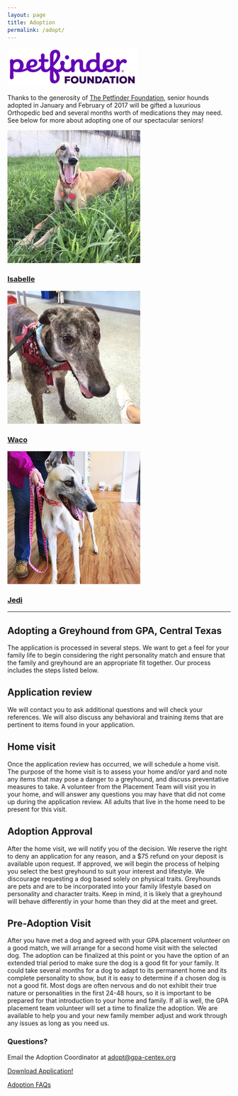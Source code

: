 ```yaml
---
layout: page
title: Adoption
permalink: /adopt/
---
```


<div class="text-center">
  <img src="/img/sponsors/PetFinderFoundation.png" alt="The Petfinder Foundation">
</div>
<p>
Thanks to the generosity of <a href="http://www.petfinderfoundation.com/">The Petfinder Foundation</a>,
senior hounds adopted in January and February of 2017 will be gifted a luxurious Orthopedic bed and several months worth of medications they may need.
See below for more about adopting one of our spectacular seniors!
</p>
<div class="row">
  <div class="col-sm-4 col-md-4">
    <a class="thumbnail" href="/greyhounds/isabelle/">
      <img src="/img/thm/Isabelle.JPG">
      <div class="caption">
        <h3>Isabelle</h3>
      </div>
    </a>
  </div>
  <div class="col-sm-4 col-md-4">
    <a class="thumbnail" href="/greyhounds/waco/">
      <img src="/img/thm/Waco.jpg">
      <div class="caption">
        <h3>Waco</h3>
      </div>
    </a>
  </div>
  <div class="col-sm-4 col-md-4">
    <a class="thumbnail" href="/greyhounds/jedi/">
      <img src="/img/thm/jedi.jpg">
      <div class="caption">
        <h3>Jedi</h3>
      </div>
    </a>
  </div>
</div>

<hr>

Adopting a Greyhound from GPA, Central Texas
--------------------------------------------

The application is processed in several steps. We want to get a feel for your family life to begin considering the right
personality match and ensure that the family and greyhound are an appropriate fit together. Our process includes the steps listed below.

Application review
------------------

We will contact you to ask additional questions and will check your references. We will also discuss any behavioral and
training items that are pertinent to items found in your application.

Home visit
----------

Once the application review has occurred, we will schedule a home visit. The purpose of the home visit is to assess your
home and/or yard and note any items that may pose a danger to a greyhound, and discuss preventative measures to take. A
volunteer from the Placement Team will visit you in your home, and will answer any questions you may have that did not
come up during the application review. All adults that live in the home need to be present for this visit.

Adoption Approval
------------------------

After the home visit, we will notify you of the decision. We reserve the right to deny an application for any reason,
and a $75 refund on your deposit is available upon request. If approved, we will begin the process of helping you select
the best greyhound to suit your interest and lifestyle. We discourage requesting a dog based solely on physical traits.
Greyhounds are pets and are to be incorporated into your family lifestyle based on personality and character traits.
Keep in mind, it is likely that a greyhound will behave differently in your home than they did at the meet and greet.

Pre-Adoption Visit
------------------

After you have met a dog and agreed with your GPA placement volunteer on a good match, we will arrange for a second home
visit with the selected dog. The adoption can be finalized at this point or you have the option of an extended trial
period to make sure the dog is a good fit for your family. It could take several months for a dog to adapt to its
permanent home and its complete personality to show, but it is easy to determine if a chosen dog is not a good fit. Most
dogs are often nervous and do not exhibit their true nature or personalities in the first 24-48 hours, so it is
important to be prepared for that introduction to your home and family. If all is well, the GPA placement team volunteer
will set a time to finalize the adoption. We are available to help you and your new family member adjust and work
through any issues as long as you need us.

### Questions?

Email the Adoption Coordinator at [adopt@gpa-centex.org](mailto:adopt@gpa-centex.org)

<div class="text-center">
  <a class="btn btn-lg btn-success" href="/docs/Adoption_Foster_Application.pdf" role="button">Download Application!</a>
  <p></p>

  <div class="panel-footer">
    <a href="/adopt/faqs">Adoption FAQs</a>
  </div>
</div>
